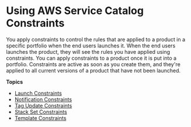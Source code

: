 # Using AWS Service Catalog Constraints<a name="constraints"></a>

You apply constraints to control the rules that are applied to a product in a specific portfolio when the end users launches it\. When the end users launches the product, they will see the rules you have applied using constraints\. You can apply constraints to a product once it is put into a portfolio\. Constraints are active as soon as you create them, and they're applied to all current versions of a product that have not been launched\.

**Topics**
+ [Launch Constraints](constraints-launch.md)
+ [Notification Constraints](constraints-notification.md)
+ [Tag Update Constraints](constraints-resourceupdate.md)
+ [Stack Set Constraints](constraints-stackset.md)
+ [Template Constraints](catalogs_constraints_template-constraints.md)